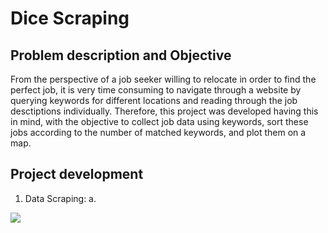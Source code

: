 # Dice Scraping

## Problem description and Objective
From the perspective of a job seeker willing to relocate in order to find the perfect job, it is very time consuming to navigate through a website by querying keywords for different locations and reading through the job desctiptions individually.
Therefore, this project was developed having this in mind, with the objective to collect job data using keywords, sort these jobs according to the number of matched keywords, and plot them on a map.

## Project development

1. Data Scraping:
  a. 
  
 <img src=https://github.com/florin-vasiliu/dice_scraping/tree/master/images/JobCards.jpg>

